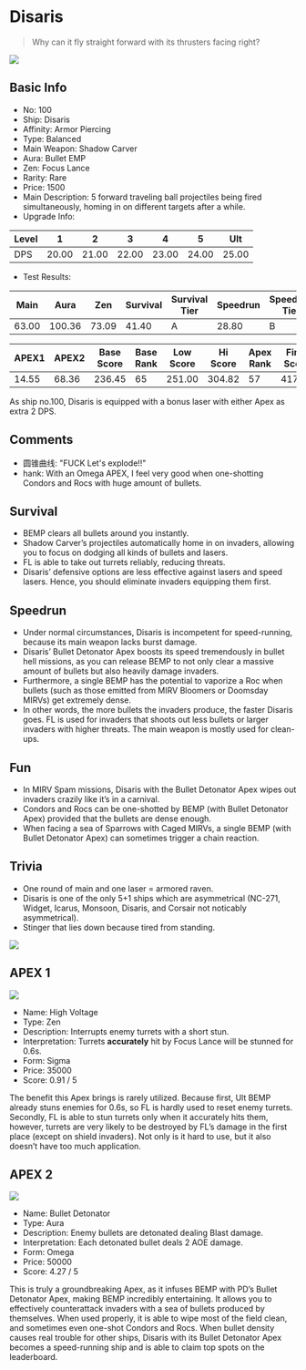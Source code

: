 # Disaris

> Why can it fly straight forward with its thrusters facing right?

<img src="/ships/ship_100.png" style={{zoom:1}}/>

## Basic Info

- No: 100
- Ship: Disaris
- Affinity: Armor Piercing
- Type: Balanced
- Main Weapon: Shadow Carver
- Aura: Bullet EMP
- Zen: Focus Lance
- Rarity: Rare
- Price: 1500
- Main Description: 5 forward traveling ball projectiles being fired simultaneously, homing in on different targets after a while.
- Upgrade Info: 

| Level | 1 | 2 | 3 | 4 | 5 | Ult |
|--|--|--|--|--|--|--|
| DPS | 20.00 | 21.00 | 22.00 | 23.00 | 24.00 | 25.00 |

- Test Results: 

| Main | Aura | Zen | Survival | Survival Tier | Speedrun | Speedrun Tier | Fun | Fun Tier |
|--|--|--|--|--|--|--|--|--|
| 63.00 | 100.36 | 73.09 | 41.40 | A | 28.80 | B | 42.60 | A+ |

| APEX1 | APEX2 | Base Score | Base Rank | Low Score | Hi Score | Apex Rank | Final Score | FinalRank |
|--|--|--|--|--|--|--|--|--|
| 14.55 | 68.36 | 236.45 | 65 | 251.00 | 304.82 | 57 | 417.62 | 49 |

As ship no.100, Disaris is equipped with a bonus laser with either Apex as extra 2 DPS.

## Comments

- 圆锥曲线: "FUCK Let's explode!!"
- hank: With an Omega APEX, I feel very good when one-shotting Condors and Rocs with huge amount of bullets.

## Survival

- BEMP clears all bullets around you instantly.
- Shadow Carver’s projectiles automatically home in on invaders, allowing you to focus on dodging all kinds of bullets and lasers.
- FL is able to take out turrets reliably, reducing threats.
- Disaris’ defensive options are less effective against lasers and speed lasers. Hence, you should eliminate invaders equipping them first.

## Speedrun

- Under normal circumstances, Disaris is incompetent for speed-running, because its main weapon lacks burst damage.
- Disaris’ Bullet Detonator Apex boosts its speed tremendously in bullet hell missions, as you can release BEMP to not only clear a massive amount of bullets but also heavily damage invaders.
- Furthermore, a single BEMP has the potential to vaporize a Roc when bullets (such as those emitted from MIRV Bloomers or Doomsday MIRVs) get extremely dense.
- In other words, the more bullets the invaders produce, the faster Disaris goes. FL is used for invaders that shoots out less bullets or larger invaders with higher threats. The main weapon is mostly used for clean-ups.

## Fun

- In MIRV Spam missions, Disaris with the Bullet Detonator Apex wipes out invaders crazily like it’s in a carnival.
- Condors and Rocs can be one-shotted by BEMP (with Bullet Detonator Apex) provided that the bullets are dense enough.
- When facing a sea of Sparrows with Caged MIRVs, a single BEMP (with Bullet Detonator Apex) can sometimes trigger a chain reaction.

## Trivia

- One round of main and one laser = armored raven.
- Disaris is one of the only 5+1 ships which are asymmetrical (NC-271, Widget, Icarus, Monsoon, Disaris, and Corsair not noticably asymmetrical).
- Stinger that lies down because tired from standing.

<img src="/terms/Disaris-Stinger.jpg" style={{zoom:1}}/>

## APEX 1

<img src="/ships/ship_100_apex_1.png" style={{zoom:1}}/>

- Name: High Voltage
- Type: Zen
- Description: Interrupts enemy turrets with a short stun.
- Interpretation: Turrets **accurately** hit by Focus Lance will be stunned for 0.6s.
- Form: Sigma
- Price: 35000
- Score: 0.91 / 5

The benefit this Apex brings is rarely utilized. Because first, Ult BEMP already stuns enemies for 0.6s, so FL is hardly used to reset enemy turrets. Secondly, FL is able to stun turrets only when it accurately hits them, however, turrets are very likely to be destroyed by FL’s damage in the first place (except on shield invaders). Not only is it hard to use, but it also doesn’t have too much application. 

## APEX 2

<img src="/ships/ship_100_apex_2.png" style={{zoom:1}}/>

- Name: Bullet Detonator
- Type: Aura
- Description: Enemy bullets are detonated dealing Blast damage.
- Interpretation: Each detonated bullet deals 2 AOE damage.
- Form: Omega
- Price: 50000
- Score: 4.27 / 5

This is truly a groundbreaking Apex, as it infuses BEMP with PD’s Bullet Detonator Apex, making BEMP incredibly entertaining. It allows you to effectively counterattack invaders with a sea of bullets produced by themselves. When used properly, it is able to wipe most of the field clean, and sometimes even one-shot Condors and Rocs. When bullet density causes real trouble for other ships, Disaris with its Bullet Detonator Apex becomes a speed-running ship and is able to claim top spots on the leaderboard.
